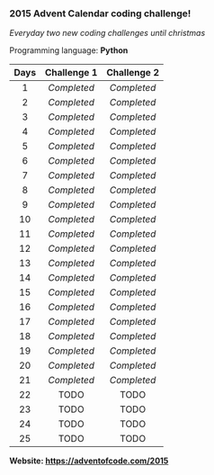 ### 2015 Advent Calendar coding challenge! 
*Everyday two new coding challenges until christmas*

Programming language: **Python**


| Days        | Challenge 1           | Challenge 2  |
| :-------------: |:-------------:| :-----:|
| 1 | *Completed* | *Completed* |
| 2 | *Completed* | *Completed* |
| 3 | *Completed* | *Completed* |
| 4 |*Completed* | *Completed* |
| 5 | *Completed* | *Completed* |
| 6 | *Completed* | *Completed* |
| 7 | *Completed* | *Completed* |
| 8 | *Completed* | *Completed* |
| 9 | *Completed* | *Completed* |
| 10 | *Completed* | *Completed* |
| 11 | *Completed* | *Completed* |
| 12 | *Completed* | *Completed* |
| 13 | *Completed* | *Completed* |
| 14 | *Completed* | *Completed* |
| 15 | *Completed* | *Completed* |
| 16 | *Completed* | *Completed* |
| 17 | *Completed* | *Completed* |
| 18 | *Completed* | *Completed* |
| 19 | *Completed* | *Completed* |
| 20 | *Completed* | *Completed* |
| 21 | *Completed* | *Completed* |
| 22 | TODO | TODO |
| 23 | TODO | TODO |
| 24 | TODO | TODO |
| 25 | TODO | TODO |

**Website: https://adventofcode.com/2015**
